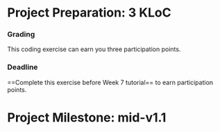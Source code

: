 
# Project Preparation: 3 KLoC

<include src="../evidence/project.md#3kloc" />

### Grading

This coding exercise can earn you three participation points.

### Deadline

==Complete this exercise before Week 7 tutorial== to earn participation points.
 


# Project Milestone: mid-v1.1

<include src="../../admin/project-w06-mid-v11.md#main" />